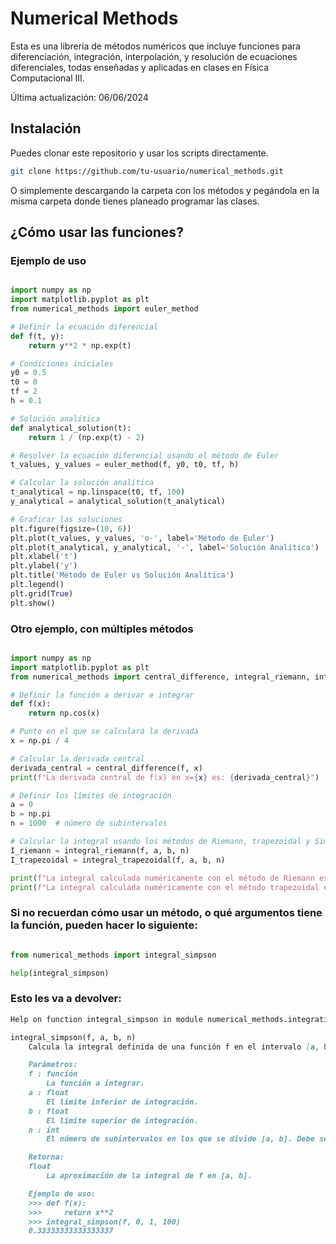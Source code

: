 # Numerical Methods

Esta es una librería de métodos numéricos que incluye funciones para diferenciación, integración, interpolación, y resolución de ecuaciones diferenciales, todas enseñadas y aplicadas en clases en Física Computacional III.

Última actualización: 06/06/2024

## Instalación

Puedes clonar este repositorio y usar los scripts directamente.

```sh
git clone https://github.com/tu-usuario/numerical_methods.git
```

O simplemente descargando la carpeta con los métodos y pegándola en la misma carpeta donde tienes planeado programar las clases.

## ¿Cómo usar las funciones?

### Ejemplo de uso
```python

import numpy as np
import matplotlib.pyplot as plt
from numerical_methods import euler_method

# Definir la ecuación diferencial
def f(t, y):
    return y**2 * np.exp(t)

# Condiciones iniciales
y0 = 0.5
t0 = 0
tf = 2
h = 0.1

# Solución analítica
def analytical_solution(t):
    return 1 / (np.exp(t) - 2)

# Resolver la ecuación diferencial usando el método de Euler
t_values, y_values = euler_method(f, y0, t0, tf, h)

# Calcular la solución analítica
t_analytical = np.linspace(t0, tf, 100)
y_analytical = analytical_solution(t_analytical)

# Graficar las soluciones
plt.figure(figsize=(10, 6))
plt.plot(t_values, y_values, 'o-', label='Método de Euler')
plt.plot(t_analytical, y_analytical, '-', label='Solución Analítica')
plt.xlabel('t')
plt.ylabel('y')
plt.title('Método de Euler vs Solución Analítica')
plt.legend()
plt.grid(True)
plt.show()
```
### Otro ejemplo, con múltiples métodos
```python

import numpy as np
import matplotlib.pyplot as plt
from numerical_methods import central_difference, integral_riemann, integral_trapezoidal

# Definir la función a derivar e integrar
def f(x):
    return np.cos(x)

# Punto en el que se calculará la derivada
x = np.pi / 4

# Calcular la derivada central
derivada_central = central_difference(f, x)
print(f"La derivada central de f(x) en x={x} es: {derivada_central}")

# Definir los límites de integración
a = 0
b = np.pi
n = 1000  # número de subintervalos

# Calcular la integral usando los métodos de Riemann, trapezoidal y Simpson
I_riemann = integral_riemann(f, a, b, n)
I_trapezoidal = integral_trapezoidal(f, a, b, n)

print(f"La integral calculada numéricamente con el método de Riemann es: {I_riemann}")
print(f"La integral calculada numéricamente con el método trapezoidal es: {I_trapezoidal}")
```
### Si no recuerdan cómo usar un método, o qué argumentos tiene la función, pueden hacer lo siguiente:
```python

from numerical_methods import integral_simpson

help(integral_simpson)
```
### Esto les va a devolver:
```md
Help on function integral_simpson in module numerical_methods.integration:

integral_simpson(f, a, b, n)
    Calcula la integral definida de una función f en el intervalo [a, b] utilizando la regla de Simpson.

    Parámetros:
    f : función
        La función a integrar.
    a : float
        El límite inferior de integración.
    b : float
        El límite superior de integración.
    n : int
        El número de subintervalos en los que se divide [a, b]. Debe ser par.

    Retorna:
    float
        La aproximación de la integral de f en [a, b].

    Ejemplo de uso:
    >>> def f(x):
    >>>     return x**2
    >>> integral_simpson(f, 0, 1, 100)
    0.33333333333333337
```
